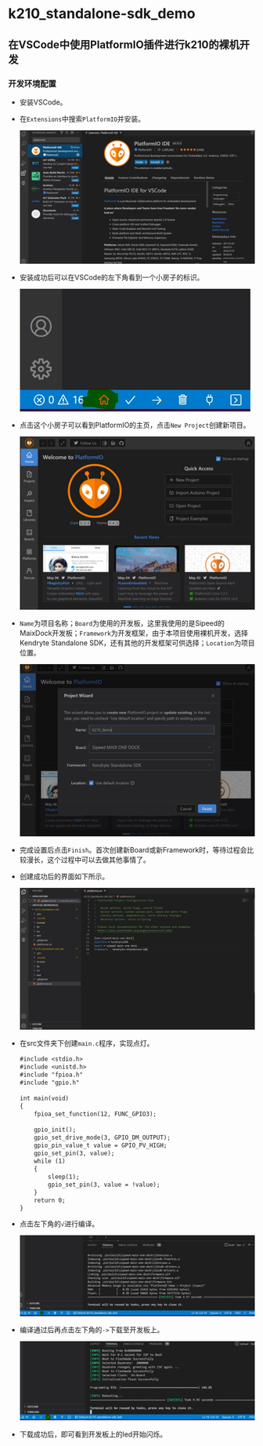 # k210_standalone-sdk_demo

## 在VSCode中使用PlatformIO插件进行k210的裸机开发

### 开发环境配置

- 安装VSCode。

- 在`Extensions`中搜索`PlatformIO`并安装。

  ![install platformio](./img/install_platformio.jpg)

- 安装成功后可以在VSCode的左下角看到一个小房子的标识。

  ![install success](./img/install_success.jpg)

- 点击这个小房子可以看到PlatformIO的主页，点击`New Project`创建新项目。

  ![new project](./img/new_project.jpg)

- `Name`为项目名称；`Board`为使用的开发板，这里我使用的是Sipeed的MaixDock开发板；`Framework`为开发框架，由于本项目使用裸机开发，选择Kendryte Standalone SDK，还有其他的开发框架可供选择；`Location`为项目位置。

  ![new project infomation](./img/new_project_info.jpg)

- 完成设置后点击`Finish`。首次创建新Board或新Framework时，等待过程会比较漫长，这个过程中可以去做其他事情了。

- 创建成功后的界面如下所示。

  ![create success](./img/create_success.jpg)

- 在src文件夹下创建`main.c`程序，实现点灯。

  ```
  #include <stdio.h>
  #include <unistd.h>
  #include "fpioa.h"
  #include "gpio.h"
  
  int main(void)
  {
      fpioa_set_function(12, FUNC_GPIO3);
  
      gpio_init();
      gpio_set_drive_mode(3, GPIO_DM_OUTPUT);
      gpio_pin_value_t value = GPIO_PV_HIGH;
      gpio_set_pin(3, value);
      while (1)
      {
          sleep(1);
          gpio_set_pin(3, value = !value);
      }
      return 0;
  }
  ```

- 点击左下角的`√`进行编译。

  ![build](./img/build.jpg)

- 编译通过后再点击左下角的`->`下载至开发板上。

  ![download](./img/download.jpg)

- 下载成功后，即可看到开发板上的led开始闪烁。